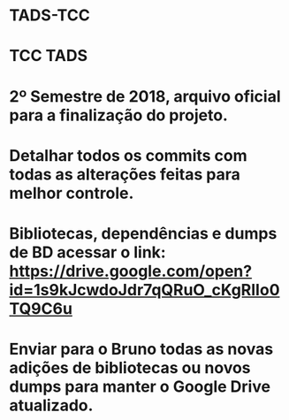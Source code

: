 # TADS-TCC
# TCC TADS 
# 2º Semestre de 2018, arquivo oficial para a finalização do projeto.
# Detalhar todos os commits com todas as alterações feitas para melhor controle.
# Bibliotecas, dependências e dumps de BD acessar o link: https://drive.google.com/open?id=1s9kJcwdoJdr7qQRuO_cKgRlIo0TQ9C6u
# Enviar para o Bruno todas as novas adições de bibliotecas ou novos dumps para manter o Google Drive atualizado.
